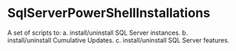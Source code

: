 # SqlServerPowerShellInstallations
A set of scripts to:
a. install/uninstall SQL Server instances.
b. install/uninstall Cumulative Updates.
c. install/uninstall SQL Server features.
